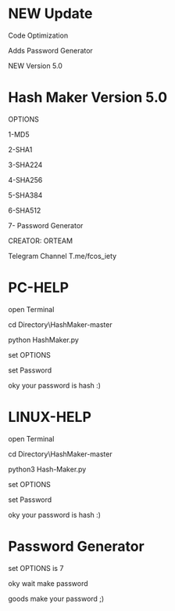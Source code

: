 # NEW Update

Code Optimization

Adds Password Generator

NEW Version 5.0

# Hash Maker Version 5.0

 OPTIONS

 1-MD5

 2-SHA1

 3-SHA224

 4-SHA256

 5-SHA384

 6-SHA512

 7- Password Generator

 CREATOR: ORTEAM

 Telegram Channel T.me/fcos_iety

# PC-HELP

 open Terminal

 cd Directory\HashMaker-master

 python HashMaker.py

 set OPTIONS

 set Password 


oky your password is hash :)

# LINUX-HELP

 open Terminal

 cd Directory\HashMaker-master

 python3 Hash-Maker.py

 set OPTIONS

 set Password 


 oky your password is hash :)

# Password Generator

 set OPTIONS is 7
 
 oky wait make password
 
 goods make your password ;)
